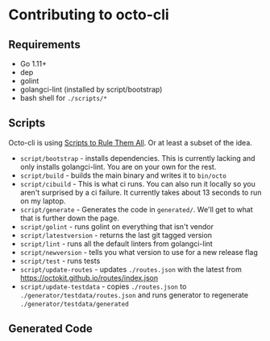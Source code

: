 # Contributing to octo-cli

## Requirements

- Go 1.11+
- dep
- golint
- golangci-lint (installed by script/bootstrap)
- bash shell for `./scripts/*`

## Scripts

Octo-cli is using [Scripts to Rule Them All](https://githubengineering.com/scripts-to-rule-them-all/). Or at least a subset of the idea.

- `script/bootstrap` - installs dependencies. This is currently lacking and only installs golangci-lint.  You are on your own for the rest.
- `script/build` - builds the main binary and writes it to `bin/octo`
- `script/cibuild` - This is what ci runs. You can also run it locally so you aren't surprised by a ci failure.  It currently takes about 13 seconds to run on my laptop.
- `script/generate` - Generates the code in `generated/`.  We'll get to what that is further down the page.
- `script/golint` - runs golint on everything that isn't vendor
- `script/latestversion` - returns the last git tagged version
- `script/lint` - runs all the default linters from golangci-lint
- `script/newversion` - tells you what version to use for a new release flag
- `script/test` - runs tests
- `script/update-routes` - updates `./routes.json` with the latest from https://octokit.github.io/routes/index.json
- `script/update-testdata` - copies `./routes.json` to `./generator/testdata/routes.json` and runs generator to regenerate `./generator/testdata/generated`

## Generated Code


